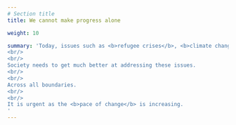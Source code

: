 ```yaml
---
# Section title
title: We cannot make progress alone

weight: 10

summary: 'Today, issues such as <b>refugee crises</b>, <b>climate change</b> and <b>digitalizing society</b> are not being sufficiently solved. 
<br/>
<br/>
Society needs to get much better at addressing these issues. 
<br/>
<br/>
Across all boundaries. 
<br/>
<br/>
It is urgent as the <b>pace of change</b> is increasing.
'
---
```



